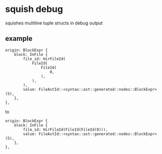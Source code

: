 # squish debug

squishes multiline tuple structs in debug output

## example

```
origin: BlockExpr {
    block: InFile {
        file_id: HirFileId(
            FileId(
                FileId(
                    0,
                ),
            ),
        ),
        value: FileAstId::<syntax::ast::generated::nodes::BlockExpr>(5),
    },
},
```

to

```
origin: BlockExpr {
    block: InFile {
        file_id: HirFileId(FileId(FileId(0))),
        value: FileAstId::<syntax::ast::generated::nodes::BlockExpr>(5),
    },
},
```
